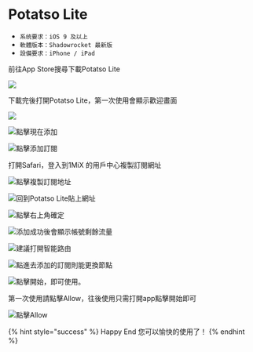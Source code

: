 # Potatso Lite



* `系统要求：iOS 9 及以上`
* `軟體版本：Shadowrocket 最新版`
* `設備要求：iPhone / iPad`

前往App Store搜尋下載Potatso Lite

![](../../.gitbook/assets/c_ios_001.jpg)

下載完後打開Potatso Lite，第一次使用會顯示歡迎畫面

![](../../.gitbook/assets/c_ios_002.jpg)

![&#x9EDE;&#x64CA;&#x73FE;&#x5728;&#x6DFB;&#x52A0;](../../.gitbook/assets/c_ios_003.jpg)

![&#x9EDE;&#x64CA;&#x6DFB;&#x52A0;&#x8A02;&#x95B1;](../../.gitbook/assets/c_ios_004.jpg)

打開Safari，登入到1MiX 的用戶中心複製訂閱網址

![&#x9EDE;&#x64CA;&#x8907;&#x88FD;&#x8A02;&#x95B1;&#x5730;&#x5740;](../../.gitbook/assets/c_ios_005.jpg)

![&#x56DE;&#x5230;Potatso Lite&#x8CBC;&#x4E0A;&#x7DB2;&#x5740;](../../.gitbook/assets/c_ios_006.jpg)

![&#x9EDE;&#x64CA;&#x53F3;&#x4E0A;&#x89D2;&#x78BA;&#x5B9A;](../../.gitbook/assets/c_ios_007.jpg)

![&#x6DFB;&#x52A0;&#x6210;&#x529F;&#x5F8C;&#x6703;&#x986F;&#x793A;&#x5E33;&#x865F;&#x5269;&#x9918;&#x6D41;&#x91CF;](../../.gitbook/assets/c_ios_008.jpg)

![&#x5EFA;&#x8B70;&#x6253;&#x958B;&#x667A;&#x80FD;&#x8DEF;&#x7531;](../../.gitbook/assets/c_ios_009.jpg)

![&#x9EDE;&#x9032;&#x53BB;&#x6DFB;&#x52A0;&#x7684;&#x8A02;&#x95B1;&#x5247;&#x80FD;&#x66F4;&#x63DB;&#x7BC0;&#x9EDE;](../../.gitbook/assets/c_ios_010.jpg)

![&#x9EDE;&#x64CA;&#x958B;&#x59CB;&#xFF0C;&#x5373;&#x53EF;&#x4F7F;&#x7528;&#x3002;](../../.gitbook/assets/c_ios_011.jpg)

第一次使用請點擊Allow，往後使用只需打開app點擊開始即可



![&#x9EDE;&#x64CA;Allow](../../.gitbook/assets/c_ios_012.jpg)



{% hint style="success" %}
Happy End 您可以愉快的使用了！
{% endhint %}



